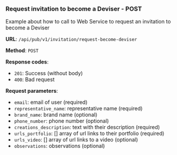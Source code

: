 ### Request invitation to become a Deviser - POST 

Example about how to call to Web Service to request an invitation
to become a Deviser

**URL**: `/api/pub/v1/invitation/request-become-deviser`

**Method**: `POST`

**Response codes**: 
* `201`: Success (without body)
* `400`: Bad request
  
**Request parameters**:
* `email`: email of user (required)
* `representative_name`: representative name (required)
* `brand_name`: brand name (optional)
* `phone_number`: phone number (optional)
* `creations_description`: text with their description (required)
* `urls_portfolio`: [] array of url links to their portfolio (required)
* `urls_video`: [] array of url links to a video (optional)
* `observations`: observations (optional)
